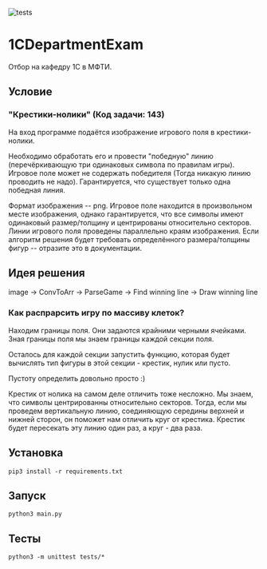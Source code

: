 ![tests](https://github.com/romanovsavelij/1CDepartmentExam/actions/workflows/main.yml/badge.svg)

# 1CDepartmentExam

Отбор на кафедру 1С в МФТИ.

## Условие

### "Крестики-нолики" (Код задачи: 143)

На вход программе подаётся изображение игрового поля в крестики-нолики.

Необходимо обработать его и провести "победную" линию (перечёркивающую три одинаковых символа по правилам игры). Игровое поле может не содержать победителя (Тогда никакую линию проводить не надо). Гарантируется, что существует только одна победная линия. 

Формат изображения -- png. Игровое поле находится в произвольном месте изображения, однако гарантируется, что все символы имеют одинаковый размер/толщину и центрированы относительно секторов. Линии игрового поля проведены параллельно краям изображения. Если алгоритм решения будет требовать определённого размера/толщины фигур -- отразите это в документации.

## Идея решения

image -> ConvToArr -> ParseGame -> Find winning line -> Draw winning line

### Как распрарсить игру по массиву клеток?

Находим границы поля. Они задаются крайними черными ячейками.
Зная границы поля мы знаем границы каждой секции поля. 

Осталось для каждой секции запустить функцию, которая будет вычислять 
тип фигуры в этой секции - крестик, нулик или пусто.

Пустоту определить довольно просто :) 

Крестик от нолика на самом деле отличить тоже несложно. 
Мы знаем, что символы центрированны относительно секторов. 
Тогда, если мы проведем вертикальную линию, соединяющую середины верхней
и нижней сторон, он поможет нам отличить круг от крестика.
Крестик будет пересекать эту линию один раз, а круг - два раза.

## Установка

```shell script
pip3 install -r requirements.txt
```

## Запуск

```shell script
python3 main.py
```

## Тесты

```shell script
python3 -m unittest tests/*
```
